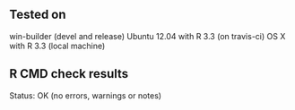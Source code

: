 ## Tested on

win-builder (devel and release)
Ubuntu 12.04 with R 3.3 (on travis-ci)
OS X with R 3.3 (local machine)

## R CMD check results

Status: OK (no errors, warnings or notes)
